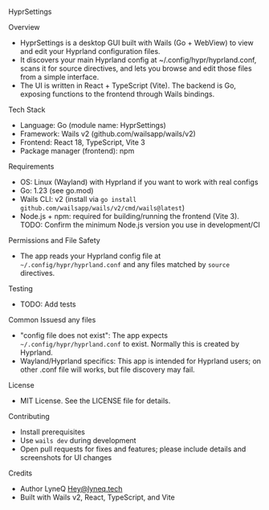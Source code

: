 HyprSettings

Overview
- HyprSettings is a desktop GUI built with Wails (Go + WebView) to view and edit your Hyprland configuration files.
- It discovers your main Hyprland config at ~/.config/hypr/hyprland.conf, scans it for source directives, and lets you browse and edit those files from a simple interface.
- The UI is written in React + TypeScript (Vite). The backend is Go, exposing functions to the frontend through Wails bindings.

Tech Stack
- Language: Go (module name: HyprSettings)
- Framework: Wails v2 (github.com/wailsapp/wails/v2)
- Frontend: React 18, TypeScript, Vite 3
- Package manager (frontend): npm

Requirements
- OS: Linux (Wayland) with Hyprland if you want to work with real configs
- Go: 1.23 (see go.mod)
- Wails CLI: v2 (install via `go install github.com/wailsapp/wails/v2/cmd/wails@latest`)
- Node.js + npm: required for building/running the frontend (Vite 3). TODO: Confirm the minimum Node.js version you use in development/CI

Permissions and File Safety
- The app reads your Hyprland config file at `~/.config/hypr/hyprland.conf` and any files matched by `source` directives.

Testing
- TODO: Add tests

Common Issuesd any files
- "config file does not exist": The app expects `~/.config/hypr/hyprland.conf` to exist. Normally this is created by Hyprland.
- Wayland/Hyprland specifics: This app is intended for Hyprland users; on other .conf file will works, but file discovery may fail.

License
- MIT License. See the LICENSE file for details.

Contributing
- Install prerequisites
- Use `wails dev` during development
- Open pull requests for fixes and features; please include details and screenshots for UI changes

Credits
- Author LyneQ <Hey@lyneq.tech>
- Built with Wails v2, React, TypeScript, and Vite